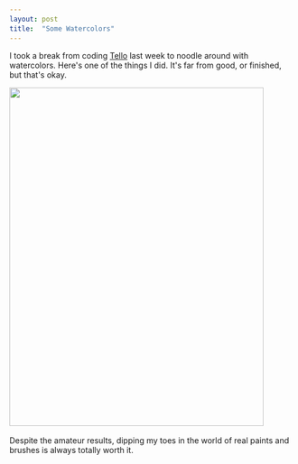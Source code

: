 ```yaml
---
layout: post
title:  "Some Watercolors"
---
```


I took a break from coding [Tello][tello] last week to noodle around with watercolors. Here's one of the things I did. It's far from good, or finished, but that's okay.

<a href="/images/2014/imperfect-watercolor-full.jpg">
<img width="450" height="600" src="/images/2014/imperfect-watercolor.jpg" srcset="/images/2014/imperfect-watercolor@2x.jpg"> 
</a>

Despite the amateur results, dipping my toes in the world of real paints and brushes is always totally worth it.

[tello]:/2014/07/11/tello-design.html